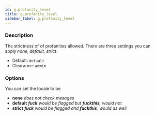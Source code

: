```yaml
---
id: g.profanity_level
title: g.profanity_level
sidebar_label: g.profanity_level
---
```


### Description

The strictness of of profanities allowed. There are three settings you can apply _none, default, strict_.

* Default: `default`
* Clearance: `admin`

### Options

You can set the locale to be

* __none__ _does not check mesages_
* __default__ ___fuck__ would be flagged but __fuckthis__, would not_
* __strict__ ___fuck__ would be flagged and __fuckthis__, would as well_
